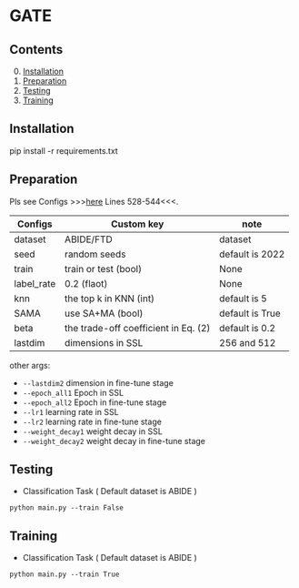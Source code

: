 # GATE


## Contents

0. [Installation](#installation)
0. [Preparation](#Preparation)
0. [Testing](#test)
0. [Training](#train)

## Installation
pip install -r requirements.txt 

## Preparation

Pls see Configs >>>[here](./main.py/) Lines 528-544<<<.

| Configs          | Custom key | note   |
|------|------|------|
| dataset               | ABIDE/FTD       | dataset|
| seed                  | random seeds     | default is 2022|
| train                 | train or test (bool) | None|
| label_rate            | 0.2 (flaot)        | None|
| knn                   | the top k in KNN (int)   | default is 5|
| SAMA                  | use SA+MA (bool)   | default is True|
| beta                  |  the trade-off coefficient in Eq. (2)     | default is 0.2|
| lastdim               | dimensions in SSL |  256 and 512|

other args:
* `--lastdim2` dimension in fine-tune stage
* `--epoch_all1` Epoch in SSL
* `--epoch_all2` Epoch in fine-tune stage
* `--lr1` learning rate in SSL
* `--lr2` learning rate in fine-tune stage
* `--weight_decay1` weight decay in SSL
* `--weight_decay2` weight decay in fine-tune stage

## Testing

* Classification Task ( Default dataset is ABIDE ) 
```shell
python main.py --train False
```
 
## Training

* Classification Task ( Default dataset is ABIDE )
```shell
python main.py --train True
```
